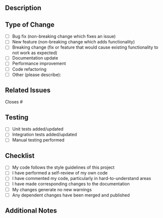 ## Description
<!-- Provide a brief description of the changes in this PR -->

## Type of Change
<!-- Mark the appropriate option with an "x" -->

- [ ] Bug fix (non-breaking change which fixes an issue)
- [ ] New feature (non-breaking change which adds functionality)
- [ ] Breaking change (fix or feature that would cause existing functionality to not work as expected)
- [ ] Documentation update
- [ ] Performance improvement
- [ ] Code refactoring
- [ ] Other (please describe):

## Related Issues
<!-- Link to any related issues using #issue_number -->

Closes #

## Testing
<!-- Describe the tests you ran and how to reproduce them -->

- [ ] Unit tests added/updated
- [ ] Integration tests added/updated
- [ ] Manual testing performed

## Checklist
<!-- Mark items with "x" when completed -->

- [ ] My code follows the style guidelines of this project
- [ ] I have performed a self-review of my own code
- [ ] I have commented my code, particularly in hard-to-understand areas
- [ ] I have made corresponding changes to the documentation
- [ ] My changes generate no new warnings
- [ ] Any dependent changes have been merged and published

## Additional Notes
<!-- Add any additional information that would be helpful for reviewers --> 